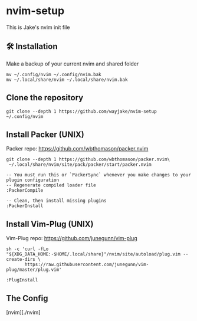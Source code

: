 # nvim-setup
This is Jake's nvim init file

## 🛠️ Installation
Make a backup of your current nvim and shared folder

```
mv ~/.config/nvim ~/.config/nvim.bak
mv ~/.local/share/nvim ~/.local/share/nvim.bak
```

## Clone the repository
```
git clone --depth 1 https://github.com/wayjake/nvim-setup ~/.config/nvim
```

## Install Packer (UNIX)
Packer repo: https://github.com/wbthomason/packer.nvim
```
git clone --depth 1 https://github.com/wbthomason/packer.nvim\
 ~/.local/share/nvim/site/pack/packer/start/packer.nvim
```

```
-- You must run this or `PackerSync` whenever you make changes to your plugin configuration
-- Regenerate compiled loader file
:PackerCompile

-- Clean, then install missing plugins
:PackerInstall
```

## Install Vim-Plug (UNIX)
Vim-Plug repo: https://github.com/junegunn/vim-plug

```
sh -c 'curl -fLo "${XDG_DATA_HOME:-$HOME/.local/share}"/nvim/site/autoload/plug.vim --create-dirs \
       https://raw.githubusercontent.com/junegunn/vim-plug/master/plug.vim'
```
```
:PlugInstall
```

## The Config
[nvim][./nvim]
